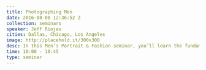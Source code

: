 ```yaml
---
title: Photographing Men
date: 2016-08-08 12:36:52 Z
collection: seminars
speaker: Jeff Riojas
cities: Dallas, Chicago, Los Angeles
image: http://placehold.it/300x300
desc: In this Men’s Portrait & Fashion seminar, you’ll learn the fundamentals of men’s portrait, commercial and fashion photography. Photographer and author, Jeff Rojas will guide you through essential posing, lighting, and editing techniques that will compliment all shapes and sizes of men.
time: 10:00 - 10:45
type: seminar
---
```


